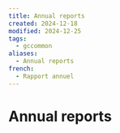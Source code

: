 ```yaml
---
title: Annual reports
created: 2024-12-18
modified: 2024-12-25
tags:
  - gccommon
aliases:
  - Annual reports
french:
  - Rapport annuel
---
```

# Annual reports
